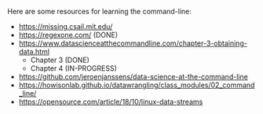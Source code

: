 Here are some resources for learning the command-line:

* https://missing.csail.mit.edu/
* https://regexone.com/ (DONE)
* https://www.datascienceatthecommandline.com/chapter-3-obtaining-data.html
	- Chapter 3 (DONE)
	- Chapter 4 (IN-PROGRESS)
* https://github.com/jeroenjanssens/data-science-at-the-command-line
* https://howisonlab.github.io/datawrangling/class_modules/02_command_line/
* https://opensource.com/article/18/10/linux-data-streams

